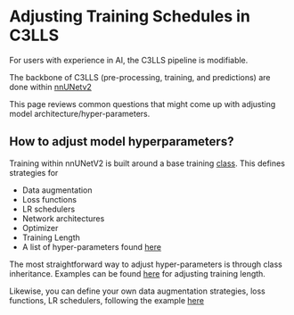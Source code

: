 # Adjusting Training Schedules in C3LLS

For users with experience in AI, the C3LLS pipeline is modifiable. 

The backbone of C3LLS (pre-processing, training, and predictions) are done within [nnUNetv2](https://github.com/MIC-DKFZ/nnUNet)

This page reviews common questions that might come up with adjusting model architecture/hyper-parameters.

## How to adjust model hyperparameters?

Training within nnUNetV2 is built around a base training [class](https://github.com/MIC-DKFZ/nnUNet/blob/master/nnunetv2/training/nnUNetTrainer/nnUNetTrainer.py). This defines strategies for 

* Data augmentation
* Loss functions
* LR schedulers
* Network architectures
* Optimizer
* Training Length
* A list of hyper-parameters found [here](https://github.com/MIC-DKFZ/nnUNet/blob/master/nnunetv2/training/nnUNetTrainer/nnUNetTrainer.py#L144)

The most straightforward way to adjust hyper-parameters is through class inheritance. Examples can be found [here](https://github.com/MIC-DKFZ/nnUNet/blob/master/nnunetv2/training/nnUNetTrainer/variants/training_length/nnUNetTrainer_Xepochs.py) for adjusting training length.

Likewise, you can define your own data augmentation strategies, loss functions, LR schedulers, following the example [here](https://github.com/MIC-DKFZ/nnUNet/blob/master/nnunetv2/training/nnUNetTrainer/variants/lr_schedule/nnUNetTrainerCosAnneal.py)


